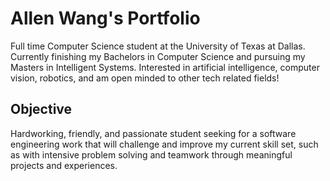 # Allen Wang's Portfolio

Full time Computer Science student at the University of Texas at Dallas.
Currently finishing my Bachelors in Computer Science and pursuing my Masters in Intelligent Systems.
Interested in artificial intelligence, computer vision, robotics, and am open minded to other tech related fields!

## Objective

Hardworking, friendly, and passionate student seeking for a software engineering work that will
challenge and improve my current skill set, such as with intensive problem solving and teamwork through
meaningful projects and experiences.